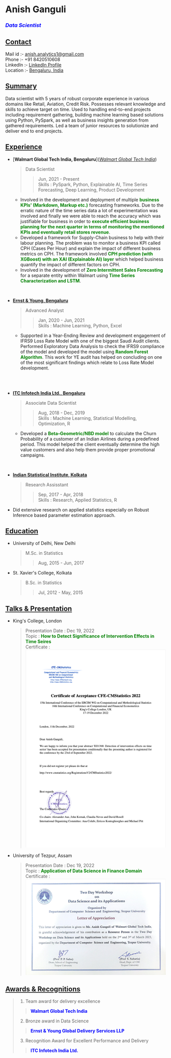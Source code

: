 # **Anish Ganguli**
### <span style='color: blue;'>_Data Scientist_</span>

## <u>Contact</u>

Mail id :- [anish.analytics1@gmail.com](mailto:anish.analytics1@gmail.com) </br>
Phone :- +91 8420510608 </br>
LinkedIn :- [LinkedIn Profile](https://www.linkedin.com/in/anish-ganguli-404b63107/) </br>
Location :- [Bengaluru, India](https://www.google.com/maps/@12.9332167,77.703669,18.82z/data=!5m1!1e1?entry=ttu)


## <u>Summary</u>

Data scientist with 5 years of robust corporate experience in various 
domains like Retail, Aviation, Credit Risk. Possesses relevant knowledge 
and skills to achieve target on time. Used to handling end-to-end projects 
including requirement gathering, building machine learning based solutions 
using Python, PySpark, as well as business insights generation from gathered 
requirements. Led a team of junior resources to solutionize and deliver 
end to end projects.


## <u>Experience</u>

- [**Walmart Global Tech India, Bengaluru**]([_Walmart Global Tech India_](https://www.linkedin.com/company/walmartglobaltechindia/mycompany/))
  > Data Scientist 
  >> Jun, 2021 - Present </br>
  >> Skills : PySpark, Python, Explainable AI, Time Series Forecasting, 
Deep Learning, Product Development
    - Involved in the development and deployment of multiple 
    <span style="color: green;">**business KPIs' (Markdown, Markup etc.)**</span> forecasting frameworks. 
    Due to the erratic nature of the time series data a lot of experimentation 
    was involved and finally we were able to reach the accuracy which was 
    justifiable for business in order to <span style="color: green;">**execute efficient business planning 
    for the next quarter in terms of monitoring the mentioned KPIs and 
    eventually retail stores revenue**</span>.
    - Developed a framework for Supply-Chain business to help with their labour 
    planning. The problem was to monitor a business KPI called CPH (Cases Per Hour) 
    and explain the impact of different business metrics on CPH. The framework 
    involved <span style="color: green;">**CPH prediction (with XGBoost) with an XAI (Explainable AI) layer**</span> 
    which helped business quantify the impact of different factors on CPH.
    - Involved in the development of <span style ="color: green;">**Zero Intermittent Sales Forecasting**</span> for a 
    separate entity within Walmart using 
    <span style="color: green">**Time Series Characterization and LSTM**</span>.
  
<br>

- [**Ernst & Young, Bengaluru**](https://www.linkedin.com/company/ernstandyoung/)
  >Advanced Analyst 
  >> Jan, 2020 - Jun, 2021 </br>
  >> Skills :  Machine Learning, Python, Excel
    - Supported in a Year-Ending Review and development engagement of IFRS9 
    Loss Rate Model with one of the biggest Saudi Audit clients. 
    Performed Exploratory Data Analysis to check the IFRS9 compliance of the 
    model and developed the model using <span style="color: green;">**Random Forest Algorithm**</span>. 
    This work for YE audit has helped on concluding on one of the most 
    significant findings which relate to Loss Rate Model development.

</br>
<br>

- [**ITC Infotech India Ltd., Bengaluru**](https://www.linkedin.com/company/itc-infotech/?originalSubdomain=in)
  > Associate Data Scientist 
  >> Aug, 2018 - Dec, 2019 </br>
  >> Skills : Machine Learning, Statistical Modelling, Optimization, R
  - Developed a <span style="color: green;">**Beta–Geometric/NBD model**</span> to calculate the Churn Probability 
  of a customer of an Indian Airlines during a predefined period. 
  This model helped the client eventually determine the high value 
  customers and also help them provide proper promotional campaigns.

</br>

- [**Indian Statistical Institute, Kolkata**]()
  > Research Assisstant
  >> Sep, 2017 - Apr, 2018 </br>
  >> Skills : Research, Applied Statistics, R
- Did extensive research on applied statistics especially on Robust Inference based parameter estimation approach.

## <u>Education</u>
- University of Delhi, New Delhi
  > M.Sc. in Statistics
  > > Aug, 2015 - Jun, 2017
  > 
- St. Xavier's College, Kolkata
  > B.Sc. in Statistics
  > > Jul, 2012 - May, 2015

## <u>Talks & Presentation</u>
- King's College, London
  > Presentation Date : Dec 19, 2022 </br>
  > Topic : <span style="color: green;">**How to Detect Significance of Intervention Effects in Time Seires**</span> </br>
  > Certificate :
![](images/cert1.png)

- University of Tezpur, Assam
  > Presentation Date : Dec 19, 2022 </br>
  > Topic : <span style="color: green;">**Application of Data Science in Finance Domain**</span> </br>
  > Certificate :
![](images/cert2.png)


## <u>Awards & Recognitions</u>

 > 1. Team award for delivery excellence
  >> <span style="color: blue;">**Walmart Global Tech India**</span>
 > 2. Bronze award in Data Science
  >> <span style="color: blue;">**Ernst & Young Global Delivery Services LLP**</span>
 > 3. Recognition Award for Excellent Performance and Delivery
  >> <span style="color: blue;">**ITC Infotech India Ltd.**</span>













